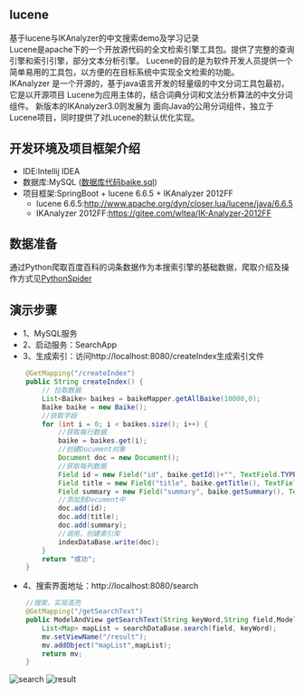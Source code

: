 ## lucene
基于lucene与IKAnalyzer的中文搜索demo及学习记录<br>
Lucene是apache下的一个开放源代码的全文检索引擎工具包。提供了完整的查询引擎和索引引擎，部分文本分析引擎。
Lucene的目的是为软件开发人员提供一个简单易用的工具包，以方便的在目标系统中实现全文检索的功能。
<br>
IKAnalyzer 是一个开源的，基于java语言开发的轻量级的中文分词工具包最初，它是以开源项目 Lucene为应用主体的，结合词典分词和文法分析算法的中文分词组件。
新版本的IKAnalyzer3.0则发展为 面向Java的公用分词组件，独立于Lucene项目，同时提供了对Lucene的默认优化实现。

## 开发环境及项目框架介绍
+ IDE:Intellij IDEA
+ 数据库:MySQL ([数据库代码baike.sql]())
+ 项目框架:SpringBoot + lucene 6.6.5 + IKAnalyzer 2012FF
    + lucene 6.6.5:<http://www.apache.org/dyn/closer.lua/lucene/java/6.6.5>
    + IKAnalyzer 2012FF:<https://gitee.com/wltea/IK-Analyzer-2012FF>
## 数据准备
通过Python爬取百度百科的词条数据作为本搜索引擎的基础数据，爬取介绍及操作方式见[PythonSpider](https://github.com/suxiongwei/PythonSpider) 
## 演示步骤
- 1、MySQL服务
- 2、启动服务：SearchApp
- 3、生成索引：访问http://localhost:8080/createIndex生成索引文件
```java
    @GetMapping("/createIndex")
    public String createIndex() {
        // 拉取数据
        List<Baike> baikes = baikeMapper.getAllBaike(10000,0);
        Baike baike = new Baike();
        //获取字段
        for (int i = 0; i < baikes.size(); i++) {
            //获取每行数据
            baike = baikes.get(i);
            //创建Document对象
            Document doc = new Document();
            //获取每列数据
            Field id = new Field("id", baike.getId()+"", TextField.TYPE_STORED);
            Field title = new Field("title", baike.getTitle(), TextField.TYPE_STORED);
            Field summary = new Field("summary", baike.getSummary(), TextField.TYPE_STORED);
            //添加到Document中
            doc.add(id);
            doc.add(title);
            doc.add(summary);
            //调用，创建索引库
            indexDataBase.write(doc);
        }
        return "成功";
    }
```

- 4、搜索界面地址：http://localhost:8080/search
```java
    //搜索，实现高亮
    @GetMapping("/getSearchText")
    public ModelAndView getSearchText(String keyWord,String field,ModelAndView mv) throws Exception {
        List<Map> mapList = searchDataBase.search(field, keyWord);
        mv.setViewName("/result");
        mv.addObject("mapList",mapList);
        return mv;
    }
```
![search](https://github.com/suxiongwei/lucene/tree/master/src/main/resources/static/img/search.jpg)
![result](https://github.com/suxiongwei/lucene/tree/master/src/main/resources/static/img/result.jpg)

